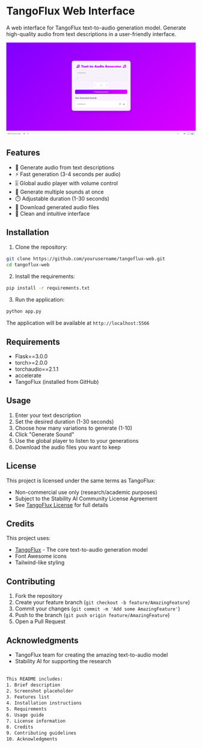 
# TangoFlux Web Interface

A web interface for TangoFlux text-to-audio generation model. Generate high-quality audio from text descriptions in a user-friendly interface.

<p align="center">
  <img src="/templates/generating.png" alt="TangoFlux Web Interface Screenshot">
</p>

## Features

- 🎵 Generate audio from text descriptions
- ⚡ Fast generation (3-4 seconds per audio)
- 🎚️ Global audio player with volume control
- 🔄 Generate multiple sounds at once
- ⏱️ Adjustable duration (1-30 seconds)
- 💾 Download generated audio files
- 🎯 Clean and intuitive interface

## Installation

1. Clone the repository:
```bash
git clone https://github.com/yourusername/tangoflux-web.git
cd tangoflux-web
```

2. Install the requirements:
```bash
pip install -r requirements.txt
```

3. Run the application:
```bash
python app.py
```

The application will be available at `http://localhost:5566`

## Requirements

- Flask==3.0.0
- torch>=2.0.0
- torchaudio==2.1.1
- accelerate
- TangoFlux (installed from GitHub)

## Usage

1. Enter your text description
2. Set the desired duration (1-30 seconds)
3. Choose how many variations to generate (1-10)
4. Click "Generate Sound"
5. Use the global player to listen to your generations
6. Download the audio files you want to keep

## License

This project is licensed under the same terms as TangoFlux:
- Non-commercial use only (research/academic purposes)
- Subject to the Stability AI Community License Agreement
- See [TangoFlux License](https://github.com/declare-lab/TangoFlux#license) for full details

## Credits

This project uses:
- [TangoFlux](https://github.com/declare-lab/TangoFlux) - The core text-to-audio generation model
- Font Awesome icons
- Tailwind-like styling

## Contributing

1. Fork the repository
2. Create your feature branch (`git checkout -b feature/AmazingFeature`)
3. Commit your changes (`git commit -m 'Add some AmazingFeature'`)
4. Push to the branch (`git push origin feature/AmazingFeature`)
5. Open a Pull Request

## Acknowledgments

- TangoFlux team for creating the amazing text-to-audio model
- Stability AI for supporting the research
```

This README includes:
1. Brief description
2. Screenshot placeholder
3. Features list
4. Installation instructions
5. Requirements
6. Usage guide
7. License information
8. Credits
9. Contributing guidelines
10. Acknowledgments
